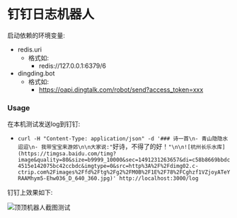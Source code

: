 # 钉钉日志机器人

启动依赖的环境变量:
- redis.uri
    - 格式如:
        - redis://127.0.0.1:6379/6
- dingding.bot
    - 格式如:
        - https://oapi.dingtalk.com/robot/send?access_token=xxx

### Usage

在本机测试发送log到钉钉:
- `curl -H "Content-Type: application/json" -d '### 诗一首\n- 青山隐隐水迢迢\n- 我带宝宝来游郊\n\n大家说:"`好诗，不得了的好！`"\n\n![杭州长乐水库](https://timgsa.baidu.com/timg?image&quality=80&size=b9999_10000&sec=1491231263657&di=c58b8669bbdc4515e142075bc42ccbdc&imgtype=0&src=http%3A%2F%2Fdimg02.c-ctrip.com%2Fimages%2Ffd%2Ftg%2Fg2%2FM0B%2F1E%2F78%2FCghzf1VZjoyATeYRAAMhym5-Ehw036_D_640_360.jpg)' http://localhost:3000/log`

钉钉上效果如下:

![顶顶机器人截图测试]()
